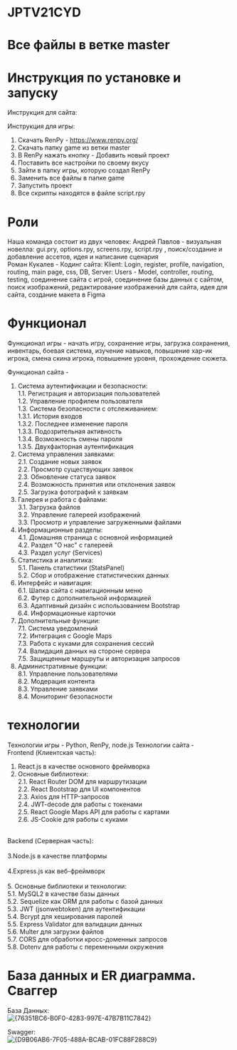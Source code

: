 # JPTV21CYD
# Все файлы в ветке master

# Инструкция по установке и запуску

Инструкция для сайта:

Инструкция для игры:
1. Скачать RenPy - https://www.renpy.org/
2. Скачать папку game из ветки master
3. В RenPy нажать кнопку - Добавить новый проект
4. Поставить все настройки по своему вкусу
5. Зайти в папку игры, которую создал RenPy
6. Заменить все файлы в папке game
7. Запустить проект
8. Все скрипты находятся в файле script.rpy


# Роли
Наша команда состоит из двух человек:
Андрей Павлов - визуальная новелла: gui.pry, options.rpy, screens.rpy, script.rpy , поиск/создание и добавление ассетов, идея и написание сценария<br/>
Роман Кукалев - Кодинг сайта: Klient: Login, register, profile, navigation, routing, main page, css, DB, Server: Users - Model, controller, routing, testing, соединение сайта с игрой, соединение базы данных с сайтом, поиск изображений, редактирование изображений для сайта, идея для сайта, создание макета в Figma

# Функционал
Функционал игры - начать игру, сохранение игры, загрузка сохранения, инвентарь, боевая система, изучение навыков, повышение хар-ик игрока, смена скина игрока, повышение уровня, прохождение сюжета.

Функционал сайта - 
1. Система аутентификации и безопасности:<br/>
    1.1. Регистрация и авторизация пользователей<br/>
    1.2. Управление профилем пользователя<br/>
    1.3. Система безопасности с отслеживанием:<br/>
        1.3.1. История входов<br/>
        1.3.2. Последнее изменение пароля<br/>
        1.3.3. Подозрительная активность<br/>
        1.3.4. Возможность смены пароля<br/>
        1.3.5. Двухфакторная аутентификация<br/>
2. Система управления заявками:<br/>
    2.1. Создание новых заявок<br/>
    2.2. Просмотр существующих заявок<br/>
    2.3. Обновление статуса заявок<br/>
    2.4. Возможность принятия или отклонения заявок<br/>
    2.5. Загрузка фотографий к заявкам<br/>
3. Галерея и работа с файлами:<br/>
    3.1. Загрузка файлов<br/>
    3.2. Управление галереей изображений<br/>
    3.3. Просмотр и управление загруженными файлами<br/>
4. Информационные разделы:<br/>
    4.1. Домашняя страница с основной информацией<br/>
    4.2. Раздел "О нас" с галереей<br/>
    4.3. Раздел услуг (Services)<br/>
5. Статистика и аналитика:<br/>
    5.1. Панель статистики (StatsPanel)<br/>
    5.2. Сбор и отображение статистических данных<br/>
6. Интерфейс и навигация:<br/>
    6.1. Шапка сайта с навигационным меню<br/>
    6.2. Футер с дополнительной информацией<br/>
    6.3. Адаптивный дизайн с использованием Bootstrap<br/>
    6.4. Информационные карточки<br/>
7. Дополнительные функции:<br/>
    7.1. Система уведомлений<br/>
    7.2. Интеграция с Google Maps<br/>
    7.3. Работа с куками для сохранения сессий<br/>
    7.4. Валидация данных на стороне сервера<br/>
    7.5. Защищенные маршруты и авторизация запросов<br/>
8. Административные функции:<br/>
    8.1. Управление пользователями<br/>
    8.2. Модерация контента<br/>
    8.3. Управление заявками<br/>
    8.4. Мониторинг безопасности<br/>


# технологии
Технологии игры - Python, RenPy, node.js
Технологии сайта - <br/>
Frontend (Клиентская часть):<br/>
1. React.js в качестве основного фреймворка<br/>
2. Основные библиотеки:<br/>
   2.1. React Router DOM для маршрутизации<br/>
   2.2. React Bootstrap для UI компонентов<br/>
   2.3. Axios для HTTP-запросов<br/>
   2.4. JWT-decode для работы с токенами<br/>
   2.5. React Google Maps API для работы с картами<br/>
   2.6. JS-Cookie для работы с куками<br/>
<br/>
Backend (Серверная часть):<br/>
<br/>
3.Node.js в качестве платформы<br/>
<br/>
4.Express.js как веб-фреймворк<br/>
<br/>
5. Основные библиотеки и технологии:<br/>
   5.1. MySQL2 в качестве базы данных<br/>
   5.2. Sequelize как ORM для работы с базой данных<br/>
   5.3. JWT (jsonwebtoken) для аутентификации<br/>
   5.4. Bcrypt для хеширования паролей<br/>
   5.5. Express Validator для валидации данных<br/>
   5.6. Multer для загрузки файлов<br/>
   5.7. CORS для обработки кросс-доменных запросов<br/>
   5.8. Dotenv для работы с переменными окружения<br/>

# База данных и ER диаграмма. Сваггер

База Данных:<br/>
![{76351BC6-B0F0-4283-997E-47B7B11C7842}](https://github.com/user-attachments/assets/31d5fb31-e820-4579-baea-c062f8eeedc8)

Swagger:<br/>
![{D9B06AB6-7F05-488A-BCAB-01FC88F288C9}](https://github.com/user-attachments/assets/bba78878-bb93-4516-9212-94e406fdd825)




